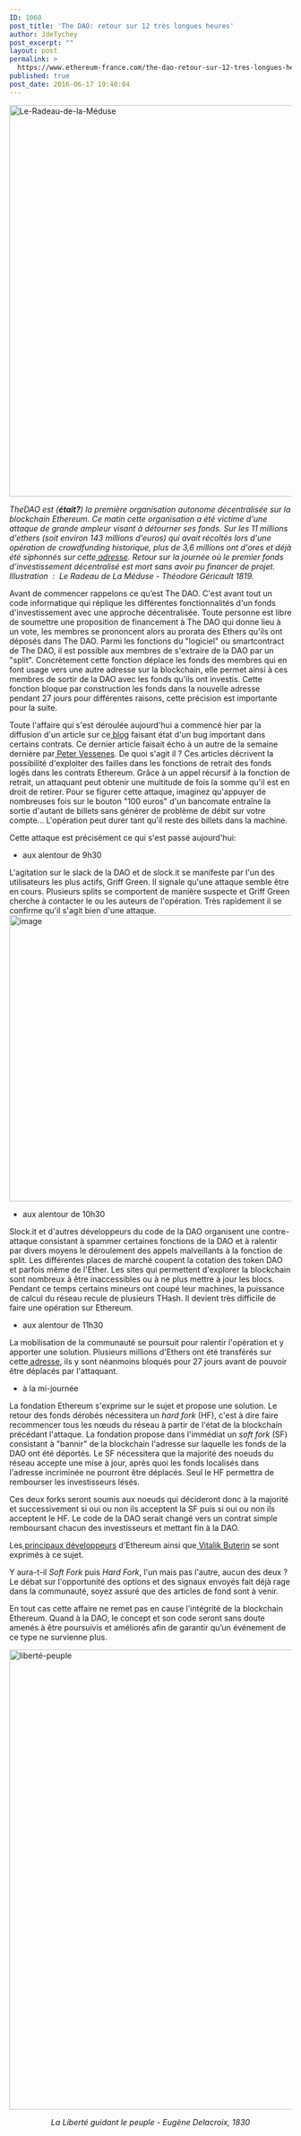 ```yaml
---
ID: 1060
post_title: 'The DAO: retour sur 12 très longues heures'
author: JdeTychey
post_excerpt: ""
layout: post
permalink: >
  https://www.ethereum-france.com/the-dao-retour-sur-12-tres-longues-heures/
published: true
post_date: 2016-06-17 19:40:04
---
```

<img class="aligncenter wp-image-1061 size-large" src="https://www.ethereum-france.com/wp-content/uploads/2016/06/Le-Radeau-de-la-Méduse-1024x699.jpg" alt="Le-Radeau-de-la-Méduse" width="1024" height="699" />

<i>TheDAO est (<strong>était?</strong>) la première organisation autonome décentralisée sur la blockchain Ethereum. Ce matin cette organisation a été victime d'une attaque de grande ampleur visant à détourner ses fonds. Sur les 11 millions d'ethers (soit environ 143 millions d'euros) qui avait récoltés lors d'une opération de crowdfunding historique, plus de 3,6 millions ont d'ores et déjà été siphonnés sur cette</i><a href="https://live.ether.camp/account/304a554a310c7e546dfe434669c62820b7d83490"> <i>adresse</i></a><i>. Retour sur la journée où le premier fonds d'investissement décentralisé est mort sans avoir pu financer de projet. Illustration  :  <em>Le Radeau de La Méduse - Théodore Géricault 1819</em>.
</i>

Avant de commencer rappelons ce qu’est The DAO. C'est avant tout un code informatique qui réplique les différentes fonctionnalités d'un fonds d'investissement avec une approche décentralisée. Toute personne est libre de soumettre une proposition de financement à The DAO qui donne lieu à un vote, les membres se prononcent alors au prorata des Ethers qu'ils ont déposés dans The DAO. Parmi les fonctions du "logiciel" ou smartcontract de The DAO, il est possible aux membres de s'extraire de la DAO par un "split". Concrètement cette fonction déplace les fonds des membres qui en font usage vers une autre adresse sur la blockchain, elle permet ainsi à ces membres de sortir de la DAO avec les fonds qu'ils ont investis. Cette fonction bloque par construction les fonds dans la nouvelle adresse pendant 27 jours pour différentes raisons, cette précision est importante pour la suite.

Toute l'affaire qui s'est déroulée aujourd'hui a commencé hier par la diffusion d'un article sur ce<a href="http://hackingdistributed.com/2016/06/16/scanning-live-ethereum-contracts-for-bugs/"> blog</a> faisant état d'un bug important dans certains contrats. Ce dernier article faisait écho à un autre de la semaine dernière par<a href="http://vessenes.com/more-ethereum-attacks-race-to-empty-is-the-real-deal/"> Peter Vessenes</a>. De quoi s'agit il ? Ces articles décrivent la possibilité d'exploiter des failles dans les fonctions de retrait des fonds logés dans les contrats Ethereum. Grâce à un appel récursif à la fonction de retrait, un attaquant peut obtenir une multitude de fois la somme qu'il est en droit de retirer. Pour se figurer cette attaque, imaginez qu'appuyer de nombreuses fois sur le bouton "100 euros" d'un bancomate entraîne la sortie d'autant de billets sans générer de problème de débit sur votre compte... L'opération peut durer tant qu'il reste des billets dans la machine.

Cette attaque est précisément ce qui s'est passé aujourd'hui:
<ul>
 	<li>aux alentour de 9h30</li>
</ul>
L'agitation sur le slack de la DAO et de slock.it se manifeste par l'un des utilisateurs les plus actifs, Griff Green. Il signale qu'une attaque semble être en cours. Plusieurs splits se comportent de manière suspecte et Griff Green cherche à contacter le ou les auteurs de l'opération. Très rapidement il se confirme qu'il s'agit bien d'une attaque.

<img class="aligncenter wp-image-1063 size-large" src="https://www.ethereum-france.com/wp-content/uploads/2016/06/image-1024x511.png" alt="image" width="1024" height="511" />
<ul>
 	<li>aux alentour de 10h30</li>
</ul>
Slock.it et d'autres développeurs du code de la DAO organisent une contre-attaque consistant à spammer certaines fonctions de la DAO et à ralentir par divers moyens le déroulement des appels malveillants à la fonction de split. Les différentes places de marché coupent la cotation des token DAO et parfois même de l'Ether. Les sites qui permettent d'explorer la blockchain sont nombreux à être inaccessibles ou à ne plus mettre à jour les blocs. Pendant ce temps certains mineurs ont coupé leur machines, la puissance de calcul du réseau recule de plusieurs THash. Il devient très difficile de faire une opération sur Ethereum.
<ul>
 	<li>aux alentour de 11h30</li>
</ul>
La mobilisation de la communauté se poursuit pour ralentir l'opération et y apporter une solution. Plusieurs millions d'Ethers ont été transférés sur cette<a href="https://live.ether.camp/account/304a554a310c7e546dfe434669c62820b7d83490"> adresse</a>, ils y sont néanmoins bloqués pour 27 jours avant de pouvoir être déplacés par l'attaquant.
<ul>
 	<li>à la mi-journée</li>
</ul>
La fondation Ethereum s'exprime sur le sujet et propose une solution. Le retour des fonds dérobés nécessitera un <i>hard fork</i> (HF), c'est à dire faire recommencer tous les nœuds du réseau à partir de l'état de la blockchain précédant l'attaque. La fondation propose dans l'immédiat un <i>soft fork</i> (SF) consistant à "bannir" de la blockchain l'adresse sur laquelle les fonds de la DAO ont été déportés. Le SF nécessitera que la majorité des noeuds du réseau accepte une mise à jour, après quoi les fonds localisés dans l'adresse incriminée ne pourront être déplacés. Seul le HF permettra de rembourser les investisseurs lésés.

Ces deux forks seront soumis aux noeuds qui décideront donc à la majorité et successivement si oui ou non ils acceptent la SF puis si oui ou non ils acceptent le HF. Le code de la DAO serait changé vers un contrat simple remboursant chacun des investisseurs et mettant fin à la DAO.

Les<a href="https://blog.ethcore.io/attack-on-thedao-what-will-be-your-response/"> principaux développeurs</a> d'Ethereum ainsi que<a href="https://www.reddit.com/r/ethereum/comments/4oj7ql/personal_statement_regarding_the_fork/"> Vitalik Buterin</a> se sont exprimés à ce sujet.

Y aura-t-il <i>Soft Fork</i> puis <i>Hard Fork</i>, l'un mais pas l'autre, aucun des deux ? Le débat sur l'opportunité des options et des signaux envoyés fait déjà rage dans la communauté, soyez assuré que des articles de fond sont à venir.

En tout cas cette affaire ne remet pas en cause l'intégrité de la blockchain Ethereum. Quand à la DAO, le concept et son code seront sans doute amenés à être poursuivis et améliorés afin de garantir qu’un événement de ce type ne survienne plus.

<img class="aligncenter wp-image-1062 size-large" src="https://www.ethereum-france.com/wp-content/uploads/2016/06/liberté-peuple-1024x821.jpg" alt="liberté-peuple" width="1024" height="821" />
<p style="text-align: center;"><em>La Liberté guidant le peuple - Eugène Delacroix, 1830</em></p>
&nbsp;